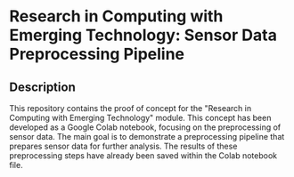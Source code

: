# Research in Computing with Emerging Technology: Sensor Data Preprocessing Pipeline

## Description

This repository contains the proof of concept for the "Research in Computing with Emerging Technology" module. This concept has been developed as a Google Colab notebook, focusing on the preprocessing of sensor data. The main goal is to demonstrate a preprocessing pipeline that prepares sensor data for further analysis. The results of these preprocessing steps have already been saved within the Colab notebook file.
